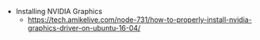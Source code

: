 * Installing NVIDIA Graphics
  * https://tech.amikelive.com/node-731/how-to-properly-install-nvidia-graphics-driver-on-ubuntu-16-04/
